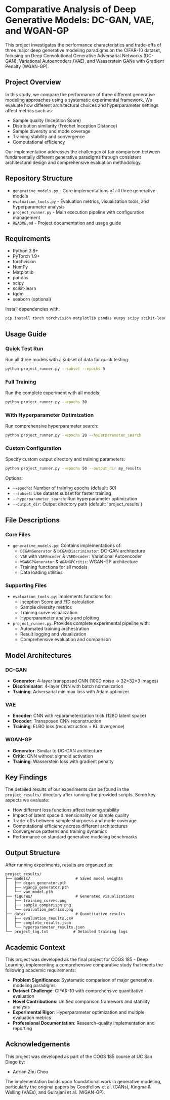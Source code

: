 # Comparative Analysis of Deep Generative Models: DC-GAN, VAE, and WGAN-GP

This project investigates the performance characteristics and trade-offs of three major deep generative modeling paradigms on the CIFAR-10 dataset, focusing on Deep Convolutional Generative Adversarial Networks (DC-GAN), Variational Autoencoders (VAE), and Wasserstein GANs with Gradient Penalty (WGAN-GP).

## Project Overview

In this study, we compare the performance of three different generative modeling approaches using a systematic experimental framework. We evaluate how different architectural choices and hyperparameter settings affect metrics such as:
- Sample quality (Inception Score)
- Distribution similarity (Fréchet Inception Distance)
- Sample diversity and mode coverage
- Training stability and convergence
- Computational efficiency

Our implementation addresses the challenges of fair comparison between fundamentally different generative paradigms through consistent architectural design and comprehensive evaluation methodology.

## Repository Structure

- `generative_models.py` - Core implementations of all three generative models
- `evaluation_tools.py` - Evaluation metrics, visualization tools, and hyperparameter analysis
- `project_runner.py` - Main execution pipeline with configuration management
- `README.md` - Project documentation and usage guide

## Requirements

- Python 3.8+
- PyTorch 1.9+
- torchvision
- NumPy
- Matplotlib
- pandas
- scipy
- scikit-learn
- tqdm
- seaborn (optional)

Install dependencies with:
```bash
pip install torch torchvision matplotlib pandas numpy scipy scikit-learn tqdm seaborn
```

## Usage Guide

### Quick Test Run

Run all three models with a subset of data for quick testing:

```bash
python project_runner.py --subset --epochs 5
```

### Full Training

Run the complete experiment with all models:

```bash
python project_runner.py --epochs 30
```

### With Hyperparameter Optimization

Run comprehensive hyperparameter search:

```bash
python project_runner.py --epochs 20 --hyperparameter_search
```

### Custom Configuration

Specify custom output directory and training parameters:

```bash
python project_runner.py --epochs 50 --output_dir my_results
```

Options:
- `--epochs`: Number of training epochs (default: 30)
- `--subset`: Use dataset subset for faster training
- `--hyperparameter_search`: Run hyperparameter optimization
- `--output_dir`: Output directory path (default: 'project_results')

## File Descriptions

### Core Files

- `generative_models.py`: Contains implementations of:
  - `DCGANGenerator` & `DCGANDiscriminator`: DC-GAN architecture
  - `VAE` with `VAEEncoder` & `VAEDecoder`: Variational Autoencoder
  - `WGANGPGenerator` & `WGANGPCritic`: WGAN-GP architecture
  - Training functions for all models
  - Data loading utilities

### Supporting Files

- `evaluation_tools.py`: Implements functions for:
  - Inception Score and FID calculation
  - Sample diversity metrics
  - Training curve visualization
  - Hyperparameter analysis and plotting
- `project_runner.py`: Provides complete experimental pipeline with:
  - Automated training orchestration
  - Result logging and visualization
  - Comprehensive evaluation and comparison

## Model Architectures

### DC-GAN
- **Generator**: 4-layer transposed CNN (100D noise → 32×32×3 images)
- **Discriminator**: 4-layer CNN with batch normalization
- **Training**: Adversarial minimax loss with Adam optimizer

### VAE
- **Encoder**: CNN with reparameterization trick (128D latent space)
- **Decoder**: Transposed CNN reconstruction
- **Training**: ELBO loss (reconstruction + KL divergence)

### WGAN-GP
- **Generator**: Similar to DC-GAN architecture
- **Critic**: CNN without sigmoid activation
- **Training**: Wasserstein loss with gradient penalty

## Key Findings

The detailed results of our experiments can be found in the `project_results/` directory after running the provided scripts. Some key aspects we evaluate:

- How different loss functions affect training stability
- Impact of latent space dimensionality on sample quality
- Trade-offs between sample sharpness and mode coverage
- Computational efficiency across different architectures
- Convergence patterns and training dynamics
- Performance on standard generative modeling benchmarks

## Output Structure

After running experiments, results are organized as:

```
project_results/
├── models/                    # Saved model weights
│   ├── dcgan_generator.pth
│   ├── wgangp_generator.pth
│   └── vae_model.pth
├── figures/                   # Generated visualizations
│   ├── training_curves.png
│   ├── sample_comparison.png
│   └── evaluation_metrics.png
├── data/                      # Quantitative results
│   ├── evaluation_results.csv
│   ├── complete_results.json
│   └── hyperparameter_results.json
└── project_log.txt           # Detailed training logs
```

## Academic Context

This project was developed as the final project for COGS 185 - Deep Learning, implementing a comprehensive comparative study that meets the following academic requirements:

- **Problem Significance**: Systematic comparison of major generative modeling paradigms
- **Dataset Challenge**: CIFAR-10 with comprehensive quantitative evaluation
- **Novel Contributions**: Unified comparison framework and stability analysis
- **Experimental Rigor**: Hyperparameter optimization and multiple evaluation metrics
- **Professional Documentation**: Research-quality implementation and reporting

## Acknowledgements

This project was developed as part of the COGS 185 course at UC San Diego by:
- Adrian Zhu Chou

The implementation builds upon foundational work in generative modeling, particularly the original papers by Goodfellow et al. (GANs), Kingma & Welling (VAEs), and Gulrajani et al. (WGAN-GP).